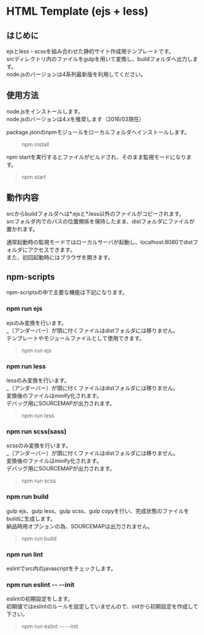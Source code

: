 # HTML Template (ejs + less)

## はじめに

ejsとless・scssを組み合わせた静的サイト作成用テンプレートです。  
srcディレクトリ内のファイルをgulpを用いて変換し、buildフォルダへ出力します。  
node.jsのバージョンは4系列最新版を利用してください。  

## 使用方法

node.jsをインストールします。  
node.jsのバージョンは4.xを推奨します（2016/03現在）

package.jsonのnpmモジュールをローカルフォルダへインストールします。

  > npm install

npm startを実行するとファイルがビルドされ、そのまま監視モードになります。

  > npm start

## 動作内容

srcからbuildフォルダへは*.ejsと*.less以外のファイルがコピーされます。  
srcフォルダ内でのパスの位置関係を保持したまま、distフォルダにファイルが置かれます。

通常起動時の監視モードではローカルサーバが起動し、localhost:8080でdistフォルダにアクセスできます。  
また、初回起動時にはブラウザを開きます。

## npm-scripts

npm-scriptsの中で主要な機能は下記になります。

### npm run ejs

ejsのみ変換を行います。  
_（アンダーバー）が頭に付くファイルはdistフォルダには移りません。  
テンプレートやモジュールファイルとして使用できます。

  > npm run ejs

### npm run less

lessのみ変換を行います。  
_（アンダーバー）が頭に付くファイルはdistフォルダには移りません。  
変換後のファイルはminify化されます。  
デバッグ用にSOURCEMAPが出力されます。

  > npm run less

### npm run scss(sass)

scssのみ変換を行います。  
_（アンダーバー）が頭に付くファイルはdistフォルダには移りません。  
変換後のファイルはminify化されます。  
デバッグ用にSOURCEMAPが出力されます。

  > npm run scss

### npm run build

gulp ejs、gulp less、gulp scss、gulp copyを行い、完成状態のファイルをbuildに生成します。  
納品時用オプションの為、SOURCEMAPは出力されません。

  > npm run build

### npm run lint

eslintでsrc内のjavascriptをチェックします。  

### npm run eslint -- --init

eslintの初期設定をします。  
初期値ではeslintのルールを設定していませんので、initから初期設定を作成して下さい。  

  > npm run eslint -- --init

